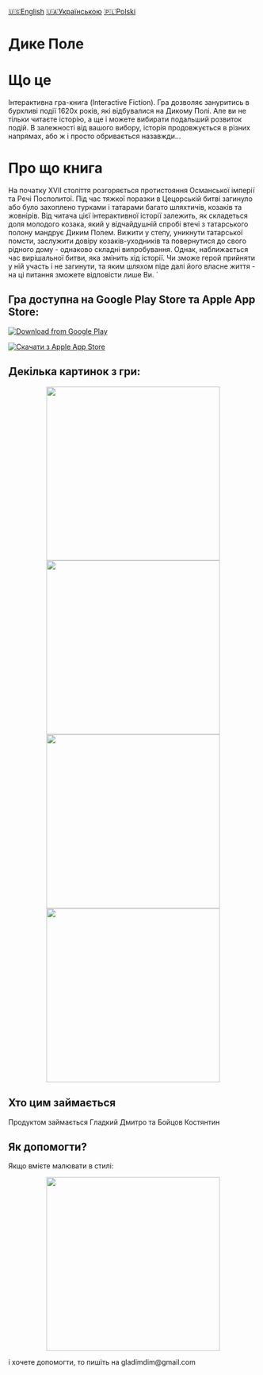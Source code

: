 [🇺🇸English](index_en.md)
[🇺🇦Українською](index.md)
[🇵🇱Polski](index_pl.md)

# Дике Полe
# Що це

Інтерактивна гра-книга (Interactive Fiction). Гра дозволяє зануритись в бурхливі події 1620х років, які відбувалися на Дикому Полі. Але ви не тільки читаєте історію, а ще і можете вибирати подальший розвиток подій. В залежності від вашого вибору, історія продовжується в різних напрямах, або ж і просто обривається назавжди...

# Про що книга

На початку XVII століття розгоряється протистояння Османської імперії та Речі Посполитої. Під час тяжкої поразки в Цецорській битві загинуло або було захоплено турками і татарами багато шляхтичів, козаків та жовнірів. Від читача цієї інтерактивної історії залежить, як складеться доля молодого козака, який у відчайдушній спробі втечі з татарського полону мандрує Диким Полем. Вижити у степу, уникнути татарської помсти, заслужити довіру козаків-уходників та повернутися до свого рідного дому - однаково складні випробування. Однак, наближається час вирішальної битви, яка змінить хід історії. Чи зможе герой прийняти у ній участь і не загинути, та яким шляхом піде далі його власне життя - на ці питання зможете відповісти лише Ви.   `

## Гра доступна на Google Play Store та Apple App Store:

[![Download from Google Play](images/play_store_badge.png)](https://play.google.com/store/apps/details?id=gladimdim.locadeserta)

[![Скачати з Apple App Store](images/appstore.svg)](https://apps.apple.com/us/app/loca-deserta/id1468068398)

## Декілька картинок з гри:
<p align="center">
  <img src="images/uk/screen1.png" width="350">
  <img src="images/uk/screen2.png" width="350">
  <img src="images/uk/screen3.png" width="350">
  <img src="images/uk/screen4.png" width="350">
</p>

## Хто цим займається

Продуктом займається Гладкий Дмитро та Бойцов Костянтин

## Як допомогти?

Якщо вмієте малювати в стилі: 
<p align="center">
  <img src="vesterfeld_example.jpg" width="350">
</p>
 і хочете допомогти, то пишіть на gladimdim@gmail.com

